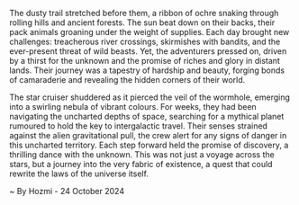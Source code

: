 
The dusty trail stretched before them, a ribbon of ochre snaking through rolling hills and ancient forests. The sun beat down on their backs, their pack animals groaning under the weight of supplies. Each day brought new challenges: treacherous river crossings, skirmishes with bandits, and the ever-present threat of wild beasts. Yet, the adventurers pressed on, driven by a thirst for the unknown and the promise of riches and glory in distant lands. Their journey was a tapestry of hardship and beauty, forging bonds of camaraderie and revealing the hidden corners of their world. 

The star cruiser shuddered as it pierced the veil of the wormhole, emerging into a swirling nebula of vibrant colours. For weeks, they had been navigating the uncharted depths of space, searching for a mythical planet rumoured to hold the key to intergalactic travel. Their senses strained against the alien gravitational pull, the crew alert for any signs of danger in this uncharted territory.  Each step forward held the promise of discovery, a thrilling dance with the unknown. This was not just a voyage across the stars, but a journey into the very fabric of existence, a quest that could rewrite the laws of the universe itself. 

~ By Hozmi - 24 October 2024
